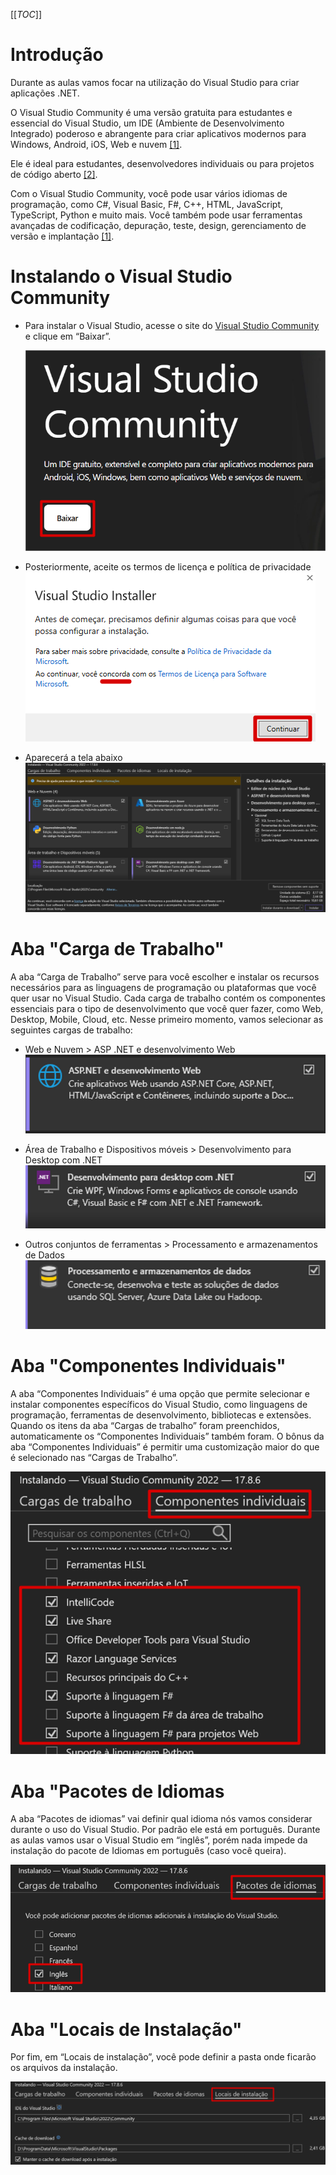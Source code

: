 [[_TOC_]]

# Introdução

Durante as aulas vamos focar na utilização do Visual Studio para criar aplicações .NET.

O Visual Studio Community é uma versão gratuita para estudantes e essencial do Visual Studio, um IDE (Ambiente de Desenvolvimento Integrado) poderoso e abrangente para criar aplicativos modernos para Windows, Android, iOS, Web e nuvem [[1]](/Advanced-Business-Development-with-.NET/1º-Semestre/Aula-02-%2D-IDE-Visual-Studio,-Primeiro-Programa-em-Csharp/Referências).

Ele é ideal para estudantes, desenvolvedores individuais ou para projetos de código aberto [[2]](/Advanced-Business-Development-with-.NET/1º-Semestre/Aula-02-%2D-IDE-Visual-Studio,-Primeiro-Programa-em-Csharp/Referências).

Com o Visual Studio Community, você pode usar vários idiomas de programação, como C#, Visual Basic, F#, C++, HTML, JavaScript, TypeScript, Python e muito mais. Você também pode usar ferramentas avançadas de codificação, depuração, teste, design, gerenciamento de versão e implantação [[1]](/Advanced-Business-Development-with-.NET/1º-Semestre/Aula-02-%2D-IDE-Visual-Studio,-Primeiro-Programa-em-Csharp/Referências).

# Instalando o Visual Studio Community

- Para instalar o Visual Studio, acesse o site do [Visual Studio Community](https://visualstudio.microsoft.com/pt-br/vs/community/) e clique em “Baixar”.

  ![image.png](/.attachments/image-5be61904-57f7-4618-91d3-3e3bc5c34654.png)
      
- Posteriormente, aceite os termos de licença e política de privacidade
  ![image.png](/.attachments/image-b57e9e3b-9525-4aed-9b70-d85caa826187.png)

- Aparecerá a tela abaixo
  ![image.png](/.attachments/image-25f2816f-99fc-49ec-99f9-dc67966ac550.png)

# Aba "Carga de Trabalho"
A aba “Carga de Trabalho” serve para você escolher e instalar os recursos necessários para as linguagens de programação ou plataformas que você quer usar no Visual Studio. Cada carga de trabalho contém os componentes essenciais para o tipo de desenvolvimento que você quer fazer, como Web, Desktop, Mobile, Cloud, etc.
Nesse primeiro momento, vamos selecionar as seguintes cargas de trabalho:

- Web e Nuvem > ASP .NET e desenvolvimento Web
  ![image.png](/.attachments/image-ec03286e-77fa-48be-b0a7-b82b583c5acb.png)

- Área de Trabalho e Dispositivos móveis > Desenvolvimento para Desktop com .NET
  ![image.png](/.attachments/image-a09d9738-f048-4bef-b85d-2ce1a33efad9.png)

- Outros conjuntos de ferramentas > Processamento e armazenamentos de Dados
  ![image.png](/.attachments/image-14ff0ac0-194c-40b5-bb83-89ddd6b2db89.png)

# Aba "Componentes Individuais"

A aba “Componentes Individuais” é uma opção que permite selecionar e instalar componentes específicos do Visual Studio, como linguagens de programação, ferramentas de desenvolvimento, bibliotecas e extensões.
Quando os itens da aba “Cargas de trabalho” foram preenchidos, automaticamente os “Componentes Individuais” também foram. O bônus da aba “Componentes Individuais” é permitir uma customização maior do que é selecionado nas “Cargas de Trabalho”.

![image.png](/.attachments/image-ab8d0d3d-b6d3-43bc-b257-7b9d3cdc9371.png)

# Aba "Pacotes de Idiomas
      
A aba “Pacotes de idiomas” vai definir qual idioma nós vamos considerar durante o uso do Visual Studio. Por padrão ele está em português. Durante as aulas vamos usar o Visual Studio em “inglês”, porém nada impede da instalação do pacote de Idiomas em português (caso você queira).

![image.png](/.attachments/image-fe5e81be-9117-498f-bdef-c29f33401003.png)

# Aba "Locais de Instalação"
      
Por fim, em “Locais de instalação”, você pode definir a pasta onde ficarão os arquivos da instalação.

![image.png](/.attachments/image-c070fef2-ecf2-44ef-9a45-c0348e58ea8d.png)

